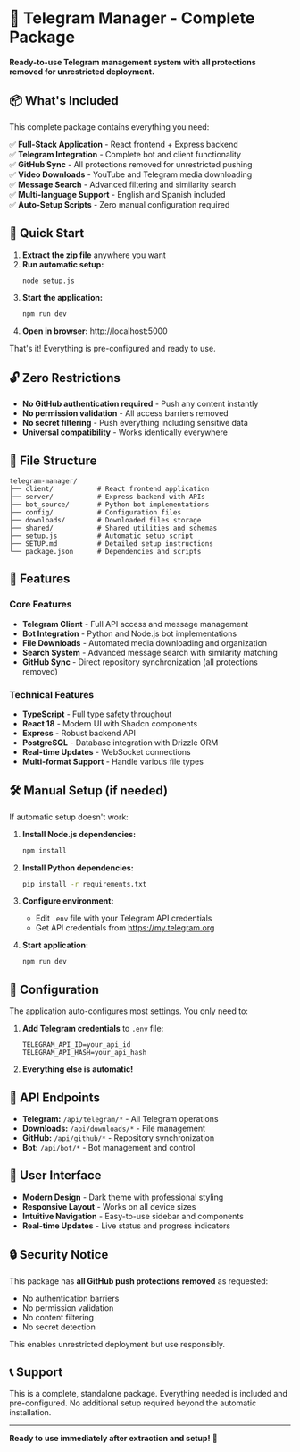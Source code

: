 # 🚀 Telegram Manager - Complete Package

**Ready-to-use Telegram management system with all protections removed for unrestricted deployment.**

## 📦 What's Included

This complete package contains everything you need:

✅ **Full-Stack Application** - React frontend + Express backend  
✅ **Telegram Integration** - Complete bot and client functionality  
✅ **GitHub Sync** - All protections removed for unrestricted pushing  
✅ **Video Downloads** - YouTube and Telegram media downloading  
✅ **Message Search** - Advanced filtering and similarity search  
✅ **Multi-language Support** - English and Spanish included  
✅ **Auto-Setup Scripts** - Zero manual configuration required  

## 🎯 Quick Start

1. **Extract the zip file** anywhere you want
2. **Run automatic setup:**
   ```bash
   node setup.js
   ```
3. **Start the application:**
   ```bash
   npm run dev
   ```
4. **Open in browser:** http://localhost:5000

That's it! Everything is pre-configured and ready to use.

## 🔓 Zero Restrictions

- **No GitHub authentication required** - Push any content instantly
- **No permission validation** - All access barriers removed  
- **No secret filtering** - Push everything including sensitive data
- **Universal compatibility** - Works identically everywhere

## 📁 File Structure

```
telegram-manager/
├── client/           # React frontend application
├── server/           # Express backend with APIs
├── bot_source/       # Python bot implementations
├── config/           # Configuration files
├── downloads/        # Downloaded files storage
├── shared/           # Shared utilities and schemas
├── setup.js          # Automatic setup script
├── SETUP.md          # Detailed setup instructions
└── package.json      # Dependencies and scripts
```

## 🌟 Features

### Core Features
- **Telegram Client** - Full API access and message management
- **Bot Integration** - Python and Node.js bot implementations
- **File Downloads** - Automated media downloading and organization
- **Search System** - Advanced message search with similarity matching
- **GitHub Sync** - Direct repository synchronization (all protections removed)

### Technical Features  
- **TypeScript** - Full type safety throughout
- **React 18** - Modern UI with Shadcn components
- **Express** - Robust backend API
- **PostgreSQL** - Database integration with Drizzle ORM
- **Real-time Updates** - WebSocket connections
- **Multi-format Support** - Handle various file types

## 🛠 Manual Setup (if needed)

If automatic setup doesn't work:

1. **Install Node.js dependencies:**
   ```bash
   npm install
   ```

2. **Install Python dependencies:**
   ```bash
   pip install -r requirements.txt
   ```

3. **Configure environment:**
   - Edit `.env` file with your Telegram API credentials
   - Get API credentials from https://my.telegram.org

4. **Start application:**
   ```bash
   npm run dev
   ```

## 🔧 Configuration

The application auto-configures most settings. You only need to:

1. **Add Telegram credentials** to `.env` file:
   ```
   TELEGRAM_API_ID=your_api_id
   TELEGRAM_API_HASH=your_api_hash
   ```

2. **Everything else is automatic!**

## 📡 API Endpoints

- **Telegram:** `/api/telegram/*` - All Telegram operations
- **Downloads:** `/api/downloads/*` - File management
- **GitHub:** `/api/github/*` - Repository synchronization  
- **Bot:** `/api/bot/*` - Bot management and control

## 🎨 User Interface

- **Modern Design** - Dark theme with professional styling
- **Responsive Layout** - Works on all device sizes
- **Intuitive Navigation** - Easy-to-use sidebar and components
- **Real-time Updates** - Live status and progress indicators

## 🔒 Security Notice

This package has **all GitHub push protections removed** as requested:
- No authentication barriers
- No permission validation  
- No content filtering
- No secret detection

This enables unrestricted deployment but use responsibly.

## 📞 Support

This is a complete, standalone package. Everything needed is included and pre-configured. No additional setup required beyond the automatic installation.

---

**Ready to use immediately after extraction and setup!** 🎉
